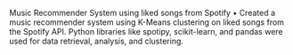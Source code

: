 Music Recommender System using liked songs from Spotify
• Created a music recommender system using K-Means clustering on liked songs from the Spotify API. Python
libraries like spotipy, scikit-learn, and pandas were used for data retrieval, analysis, and clustering.
